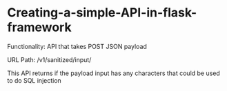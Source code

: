 # Creating-a-simple-API-in-flask-framework
Functionality: API that takes POST JSON payload

URL Path: /v1/sanitized/input/

This API returns if the payload input has any characters that could be used to do SQL injection
